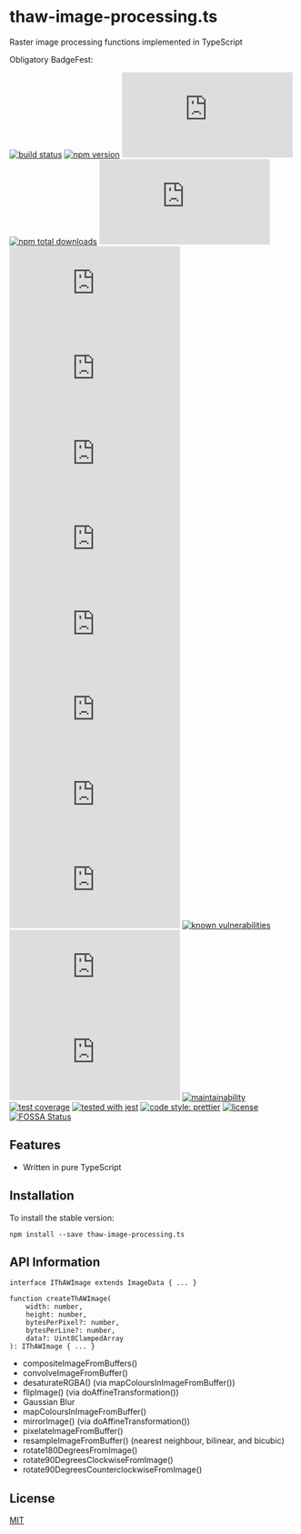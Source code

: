 # thaw-image-processing.ts
Raster image processing functions implemented in TypeScript

Obligatory BadgeFest:

[![build status][build-status-badge-image]][build-status-url]
[![npm version][npm-version-badge-image]][npm-version-url]
[![latest tag][latest-tag-badge-image]][latest-tag-url]
[![npm total downloads][npm-total-downloads-badge-image]][npm-total-downloads-url]
[![watchers][watchers-badge-image]][watchers-url]
[![stars][stars-badge-image]][stars-url]
[![forks][forks-badge-image]][forks-url]
[![repo dependents][repo-dependents-badge-image]][repo-dependents-url]
[![pkg dependents][pkg-dependents-badge-image]][pkg-dependents-url]
[![commits][commits-badge-image]][commits-url]
[![last commit][last-commit-badge-image]][last-commit-url]
[![types][types-badge-image]][types-url]
[![install size][install-size-badge-image]][install-size-url]
[![known vulnerabilities][known-vulnerabilities-badge-image]][known-vulnerabilities-url]
[![lines of code][lines-of-code-badge-image]][lines-of-code-url]
[![technical debt][technical-debt-badge-image]][technical-debt-url]
[![maintainability][maintainability-badge-image]][maintainability-url]
[![test coverage][test-coverage-badge-image]][test-coverage-url]
[![tested with jest][jest-badge-image]][jest-url]
[![code style: prettier][prettier-badge-image]][prettier-url]
[![license][license-badge-image]][license-url]
[![FOSSA Status][fossa-badge-image]][fossa-badge-url]

## Features

- Written in pure TypeScript

## Installation
To install the stable version:
```
npm install --save thaw-image-processing.ts
```

## API Information

```
interface IThAWImage extends ImageData { ... }

function createThAWImage(
	width: number,
	height: number,
	bytesPerPixel?: number,
	bytesPerLine?: number,
	data?: Uint8ClampedArray
): IThAWImage { ... }
```

- compositeImageFromBuffers()
- convolveImageFromBuffer()
- desaturateRGBA() (via mapColoursInImageFromBuffer())
- flipImage() (via doAffineTransformation())
- Gaussian Blur
- mapColoursInImageFromBuffer()
- mirrorImage() (via doAffineTransformation())
- pixelateImageFromBuffer()
- resampleImageFromBuffer() (nearest neighbour, bilinear, and bicubic)
- rotate180DegreesFromImage()
- rotate90DegreesClockwiseFromImage()
- rotate90DegreesCounterclockwiseFromImage()

## License
[MIT](https://choosealicense.com/licenses/mit/)

[build-status-badge-image]: https://secure.travis-ci.org/tom-weatherhead/thaw-image-processing.ts.svg
[build-status-url]: https://travis-ci.org/tom-weatherhead/thaw-image-processing.ts
[npm-version-badge-image]: https://img.shields.io/npm/v/thaw-image-processing.ts.svg
[npm-version-url]: https://www.npmjs.com/package/thaw-image-processing.ts
[latest-tag-badge-image]: https://badgen.net/github/tag/tom-weatherhead/thaw-image-processing.ts
[latest-tag-url]: https://github.com/tom-weatherhead/thaw-image-processing.ts/tags
[npm-total-downloads-badge-image]: https://img.shields.io/npm/dt/thaw-image-processing.ts.svg
[npm-total-downloads-url]: https://www.npmjs.com/package/thaw-image-processing.ts
[watchers-badge-image]: https://badgen.net/github/watchers/tom-weatherhead/thaw-image-processing.ts
[watchers-url]: https://github.com/tom-weatherhead/thaw-image-processing.ts/watchers
[stars-badge-image]: https://badgen.net/github/stars/tom-weatherhead/thaw-image-processing.ts
[stars-url]: https://github.com/tom-weatherhead/thaw-image-processing.ts/stargazers
[forks-badge-image]: https://badgen.net/github/forks/tom-weatherhead/thaw-image-processing.ts
[forks-url]: https://github.com/tom-weatherhead/thaw-image-processing.ts/network/members
[repo-dependents-badge-image]: https://badgen.net/github/dependents-repo/tom-weatherhead/thaw-image-processing.ts
[repo-dependents-url]: https://badgen.net/github/dependents-repo/tom-weatherhead/thaw-image-processing.ts
[pkg-dependents-badge-image]: https://badgen.net/github/dependents-pkg/tom-weatherhead/thaw-image-processing.ts
[pkg-dependents-url]: https://badgen.net/github/dependents-pkg/tom-weatherhead/thaw-image-processing.ts
[commits-badge-image]: https://badgen.net/github/commits/tom-weatherhead/thaw-image-processing.ts
[commits-url]: https://github.com/tom-weatherhead/thaw-image-processing.ts/commits/master
[last-commit-badge-image]: https://badgen.net/github/last-commit/tom-weatherhead/thaw-image-processing.ts
[last-commit-url]: https://badgen.net/github/last-commit/tom-weatherhead/thaw-image-processing.ts
[types-badge-image]: https://badgen.net/npm/types/thaw-image-processing.ts
[types-url]: https://badgen.net/npm/types/thaw-image-processing.ts
[install-size-badge-image]: https://badgen.net/packagephobia/install/thaw-image-processing.ts
[install-size-url]: https://badgen.net/packagephobia/install/thaw-image-processing.ts
[known-vulnerabilities-badge-image]: https://snyk.io/test/github/tom-weatherhead/thaw-image-processing.ts/badge.svg?targetFile=package.json&package-lock.json
[known-vulnerabilities-url]: https://snyk.io/test/github/tom-weatherhead/thaw-image-processing.ts?targetFile=package.json&package-lock.json
[lines-of-code-badge-image]: https://badgen.net/codeclimate/loc/tom-weatherhead/thaw-image-processing.ts
[lines-of-code-url]: https://badgen.net/codeclimate/loc/tom-weatherhead/thaw-image-processing.ts
[technical-debt-badge-image]: https://badgen.net/codeclimate/tech-debt/tom-weatherhead/thaw-image-processing.ts
[technical-debt-url]: https://badgen.net/codeclimate/tech-debt/tom-weatherhead/thaw-image-processing.ts
[maintainability-badge-image]: https://api.codeclimate.com/v1/badges/954852bbd1cf2ad3c055/maintainability
[maintainability-url]: https://codeclimate.com/github/tom-weatherhead/thaw-image-processing.ts/maintainability
[test-coverage-badge-image]: https://api.codeclimate.com/v1/badges/954852bbd1cf2ad3c055/test_coverage
[test-coverage-url]: https://codeclimate.com/github/tom-weatherhead/thaw-image-processing.ts/test_coverage
[jest-badge-image]: https://img.shields.io/badge/tested_with-jest-99424f.svg
[jest-url]: https://github.com/facebook/jest
[prettier-badge-image]: https://img.shields.io/badge/code_style-prettier-ff69b4.svg?style=flat-square
[prettier-url]: https://github.com/prettier/prettier
[license-badge-image]: https://img.shields.io/github/license/mashape/apistatus.svg
[license-url]: https://github.com/tom-weatherhead/thaw-image-processing.ts/blob/master/LICENSE
[fossa-badge-image]: https://app.fossa.io/api/projects/git%2Bhttps%3A%2F%2Fgithub.com%2Fmoment%2Fmoment.svg?type=shield
[fossa-badge-url]: https://app.fossa.io/projects/git%2Bhttps%3A%2F%2Fgithub.com%2Fmoment%2Fmoment?ref=badge_shield
